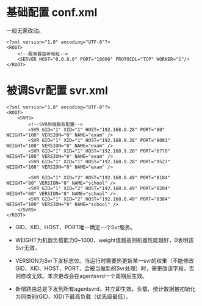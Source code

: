 # 基础配置 conf.xml

一般无需改动。

```
<?xml version="1.0" encoding="UTF-8"?>
<ROOT>
	<!--服务器监听地址-->
	<SERVER HOST="0.0.0.0" PORT="10006" PROTOCOL="TCP" WORKER="1"/>
</ROOT>
```


# 被调Svr配置 svr.xml

```
<?xml version="1.0" encoding="UTF-8"?>
<ROOT>
	<SVRS>
		<!--SVR后端服务配置-->
		<SVR GID="1" XID="1" HOST="192.168.9.28" PORT="80" WEIGHT="100" VERSION="0" NAME="exam" />
		<SVR GID="1" XID="1" HOST="192.168.9.28" PORT="8081" WEIGHT="100" VERSION="0" NAME="exam" />
		<SVR GID="1" XID="1" HOST="192.168.9.28" PORT="6770" WEIGHT="100" VERSION="0" NAME="exam" />
		<SVR GID="1" XID="1" HOST="192.168.9.28" PORT="9527" WEIGHT="100" VERSION="0" NAME="exam" />

		<SVR GID="1" XID="2" HOST="192.168.8.49" PORT="8184" WEIGHT="80" VERSION="0" NAME="school" />
		<SVR GID="1" XID="2" HOST="192.168.8.49" PORT="8284" WEIGHT="60" VERSION="0" NAME="school" />
		<SVR GID="1" XID="2" HOST="192.168.8.49" PORT="8384" WEIGHT="100" VERSION="0" NAME="school" />
	</SVRS>
</ROOT>
```

* GID、XID、HOST、PORT唯一确定一个Svr服务。

* WEIGHT为机器负载能力0~1000，weight值越高则机器性能越好，0表明该Svr无效。

* VERSION为Svr下发标志位。当运行时需要热更新某一svr的权重（不能修改GID、XID、HOST、PORT，会被当做新的Svr处理）时，需更改该字段，否则修改无效。本次更改会在agentsvrd一个周期后生效。

* 新增路由总是下发到所有agentsvrd，并立即生效。负载、统计数据被初始化为同类别(GID、XID)下最高负载（优先级最低）。
